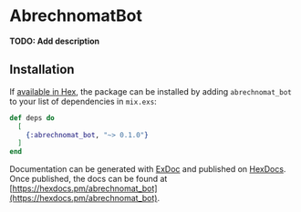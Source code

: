 # AbrechnomatBot

**TODO: Add description**

## Installation

If [available in Hex](https://hex.pm/docs/publish), the package can be installed
by adding `abrechnomat_bot` to your list of dependencies in `mix.exs`:

```elixir
def deps do
  [
    {:abrechnomat_bot, "~> 0.1.0"}
  ]
end
```

Documentation can be generated with [ExDoc](https://github.com/elixir-lang/ex_doc)
and published on [HexDocs](https://hexdocs.pm). Once published, the docs can
be found at [https://hexdocs.pm/abrechnomat_bot](https://hexdocs.pm/abrechnomat_bot).

